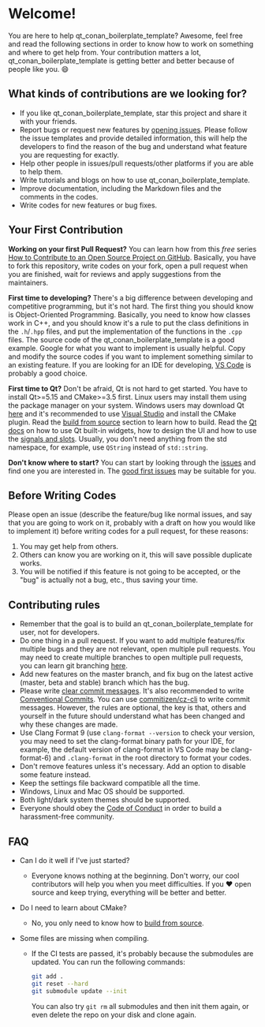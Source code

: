 # Welcome!

You are here to help qt_conan_boilerplate_template? Awesome, feel free and read the following sections in
order to know how to work on something and where to get help from. Your contribution
matters a lot, qt_conan_boilerplate_template is getting better and better because of people like you. :smile:

## What kinds of contributions are we looking for?

-   If you like qt_conan_boilerplate_template, star this project and share it with your friends.
-   Report bugs or request new features by
    [opening issues](https://github.com/jmuelbert/qt_conan_boilerplate_template/issues/new/choose). Please
    follow the issue templates and provide detailed information, this will help the
    developers to find the reason of the bug and understand what feature you are
    requesting for exactly.
-   Help other people in issues/pull requests/other platforms if you are able to help
    them.
-   Write tutorials and blogs on how to use qt_conan_boilerplate_template.
-   Improve documentation, including the Markdown files and the comments in the codes.
-   Write codes for new features or bug fixes.

## Your First Contribution

**Working on your first Pull Request?** You can learn how from this _free_ series
[How to Contribute to an Open Source Project on GitHub](https://egghead.io/series/how-to-contribute-to-an-open-source-project-on-github).
Basically, you have to fork this repository, write codes on your fork, open a pull
request when you are finished, wait for reviews and apply suggestions from the
maintainers.

**First time to developing?** There's a big difference between developing and
competitive programming, but it's not hard. The first thing you should know is
Object-Oriented Programming. Basically, you need to know how classes work in C++, and
you should know it's a rule to put the class definitions in the `.h`/`.hpp` files, and
put the implementation of the functions in the `.cpp` files. The source code of the
qt_conan_boilerplate_template is a good example. Google for what you want to implement is usually helpful.
Copy and modify the source codes if you want to implement something similar to an
existing feature. If you are looking for an IDE for developing,
[VS Code](https://code.visualstudio.com/) is probably a good choice.

**First time to Qt?** Don't be afraid, Qt is not hard to get started. You have to
install Qt>=5.15 and CMake>=3.5 first. Linux users may install them using the package
manager on your system. Windows users may download Qt [here](https://www.qt.io/download)
and it's recommended to use [Visual Studio](https://visualstudio.microsoft.com/) and
install the CMake plugin. Read the
[build from source](https://github.com/jmuelbert/qt_conan_boilerplate_template) section to learn how to
build. Read the [Qt docs](https://doc.qt.io/) on how to use Qt built-in widgets, how to
design the UI and how to use the
[signals and slots](https://doc.qt.io/qt-5/signalsandslots.html). Usually, you don't
need anything from the std namespace, for example, use `QString` instead of
`std::string`.

**Don't know where to start?** You can start by looking through the
[issues](https://github.com/jmuelbert/qt_conan_boilerplate_template/issues) and find one you are interested
in. The
[good first issues](https://github.com/jmuelbert/qt_conan_boilerplate_template/issues?q=is%3Aissue+is%3Aopen+label%3A%22good+first+issue%22)
may be suitable for you.

## Before Writing Codes

Please open an issue (describe the feature/bug like normal issues, and say that you are
going to work on it, probably with a draft on how you would like to implement it) before
writing codes for a pull request, for these reasons:

1. You may get help from others.
2. Others can know you are working on it, this will save possible duplicate works.
3. You will be notified if this feature is not going to be accepted, or the "bug" is
   actually not a bug, etc., thus saving your time.

## Contributing rules

-   Remember that the goal is to build an qt_conan_boilerplate_template for user, not for developers.
-   Do one thing in a pull request. If you want to add multiple features/fix multiple
    bugs and they are not relevant, open multiple pull requests. You may need to create
    multiple branches to open multiple pull requests, you can learn git branching
    [here](https://learngitbranching.js.org/).
-   Add new features on the master branch, and fix bug on the latest active (master,
    beta and stable) branch which has the bug.
-   Please write [clear commit messages](https://chris.beams.io/posts/git-commit/). It's
    also recommended to write
    [Conventional Commits](https://www.conventionalcommits.org/). You can use
    [commitizen/cz-cli](https://github.com/commitizen/cz-cli) to write commit messages.
    However, the rules are optional, the key is that, others and yourself in the future
    should understand what has been changed and why these changes are made.
-   Use Clang Format 9 (use `clang-format --version` to check your version, you may need
    to set the clang-format binary path for your IDE, for example, the default version
    of clang-format in VS Code may be clang-format-6) and `.clang-format` in the root
    directory to format your codes.
-   Don't remove features unless it's necessary. Add an option to disable some feature
    instead.
-   Keep the settings file backward compatible all the time.
-   Windows, Linux and Mac OS should be supported.
-   Both light/dark system themes should be supported.
-   Everyone should obey the [Code of Conduct](CODE_OF_CONDUCT.md) in order to build a
    harassment-free community.

## FAQ

-   Can I do it well if I've just started?
    -   Everyone knows nothing at the beginning. Don't worry, our cool contributors will
        help you when you meet difficulties. If you :heart: open source and keep trying,
        everything will be better and better.
-   Do I need to learn about CMake?
    -   No, you only need to know how to
        [build from source](https://github.com/jmuelbert/qt_conan_boilerplate_template).
-   Some files are missing when compiling.

    -   If the CI tests are passed, it's probably because the submodules are updated.
        You can run the following commands:

        ```sh
        git add .
        git reset --hard
        git submodule update --init
        ```

        You can also try `git rm` all submodules and then init them again, or even
        delete the repo on your disk and clone again.
